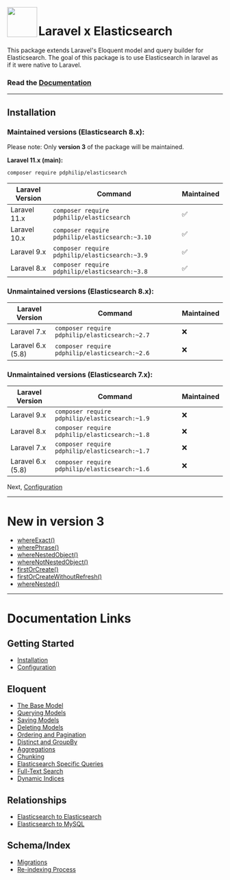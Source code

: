 <img align="left" width="70" height="70" src="https://cdn.snipform.io/pdphilip/elasticsearch/laravel-x-es.png">

# Laravel x Elasticsearch

This package extends Laravel's Eloquent model and query builder for Elasticsearch. The goal of this package is to use
Elasticsearch in laravel as if it were native to Laravel.

### Read the [Documentation](https://elasticsearch.pdphilip.com/)

---

## Installation

### Maintained versions (Elasticsearch 8.x):

Please note: Only **version 3** of the package will be maintained.

**Laravel 11.x (main):**

```bash
composer require pdphilip/elasticsearch
```

| Laravel Version | Command                                          | Maintained |
|-----------------|--------------------------------------------------|------------|
| Laravel 11.x    | `composer require pdphilip/elasticsearch `       | ✅          |
| Laravel 10.x    | `composer require pdphilip/elasticsearch:~3.10 ` | ✅          |
| Laravel 9.x     | `composer require pdphilip/elasticsearch:~3.9`   | ✅          |
| Laravel 8.x     | `composer require pdphilip/elasticsearch:~3.8`   | ✅          |

### Unmaintained versions (Elasticsearch 8.x):

| Laravel Version   | Command                                        | Maintained |
|-------------------|------------------------------------------------|------------|
| Laravel 7.x       | `composer require pdphilip/elasticsearch:~2.7` | ❌          |
| Laravel 6.x (5.8) | `composer require pdphilip/elasticsearch:~2.6` | ❌          |

### Unmaintained versions (Elasticsearch 7.x):

| Laravel Version   | Command                                        | Maintained |
|-------------------|------------------------------------------------|------------|
| Laravel 9.x       | `composer require pdphilip/elasticsearch:~1.9` | ❌          |
| Laravel 8.x       | `composer require pdphilip/elasticsearch:~1.8` | ❌          |
| Laravel 7.x       | `composer require pdphilip/elasticsearch:~1.7` | ❌          |
| Laravel 6.x (5.8) | `composer require pdphilip/elasticsearch:~1.6` | ❌          |

Next, [Configuration](https://elasticsearch.pdphilip.com/#configuration)

---

# New in version 3

- [whereExact()](https://elasticsearch.pdphilip.com/es-specific#where-exact)
- [wherePhrase()](https://elasticsearch.pdphilip.com/es-specific#where-phrase)
- [whereNestedObject()](https://elasticsearch.pdphilip.com/es-specific#where-nested-object)
- [whereNotNestedObject()](https://elasticsearch.pdphilip.com/es-specific#where-not-nested-object)
- [firstOrCreate()](https://elasticsearch.pdphilip.com/saving-models#first-or-create)
- [firstOrCreateWithoutRefresh()](https://elasticsearch.pdphilip.com/saving-models#first-or-create-without-refresh)
- [whereNested()](https://elasticsearch.pdphilip.com/querying-models#where-nested)

---

# Documentation Links

## Getting Started

- [Installation](https://elasticsearch.pdphilip.com/#installation)
- [Configuration](https://elasticsearch.pdphilip.com/#configuration)

## Eloquent

- [The Base Model](https://elasticsearch.pdphilip.com/the-base-model)
- [Querying Models](https://elasticsearch.pdphilip.com/querying-models)
- [Saving Models](https://elasticsearch.pdphilip.com/saving-models)
- [Deleting Models](https://elasticsearch.pdphilip.com/deleting-models)
- [Ordering and Pagination](https://elasticsearch.pdphilip.com/ordering-and-pagination)
- [Distinct and GroupBy](https://elasticsearch.pdphilip.com/distinct)
- [Aggregations](https://elasticsearch.pdphilip.com/aggregations)
- [Chunking](https://elasticsearch.pdphilip.com/chunking)
- [Elasticsearch Specific Queries](https://elasticsearch.pdphilip.com/es-specific)
- [Full-Text Search](https://elasticsearch.pdphilip.com/full-text-search)
- [Dynamic Indices](https://elasticsearch.pdphilip.com/dynamic-indices)

## Relationships

- [Elasticsearch to Elasticsearch](https://elasticsearch.pdphilip.com/es-es)
- [Elasticsearch to MySQL](https://elasticsearch.pdphilip.com/es-mysql)

## Schema/Index

- [Migrations](https://elasticsearch.pdphilip.com/migrations)
- [Re-indexing Process](https://elasticsearch.pdphilip.com/re-indexing)